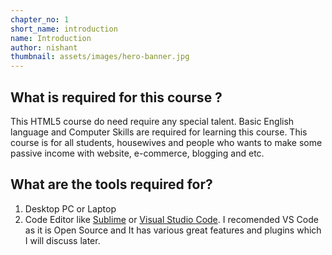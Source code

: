 ```yaml
---
chapter_no: 1
short_name: introduction
name: Introduction
author: nishant
thumbnail: assets/images/hero-banner.jpg
---
```


What is required for this course ?
----------------------------------
This HTML5 course do need require any special talent. Basic English language and Computer Skills are required for learning this course. This course is for all students, housewives and people who wants to make some passive income with website, e-commerce, blogging and etc.

What are the tools required for?
--------------------------------
1. Desktop PC or Laptop
2. Code Editor like [Sublime](https://www.sublimetext.com/) or [Visual Studio Code](https://code.visualstudio.com/). I recomended VS Code as it is Open Source and It has various great features and plugins which I will discuss later.